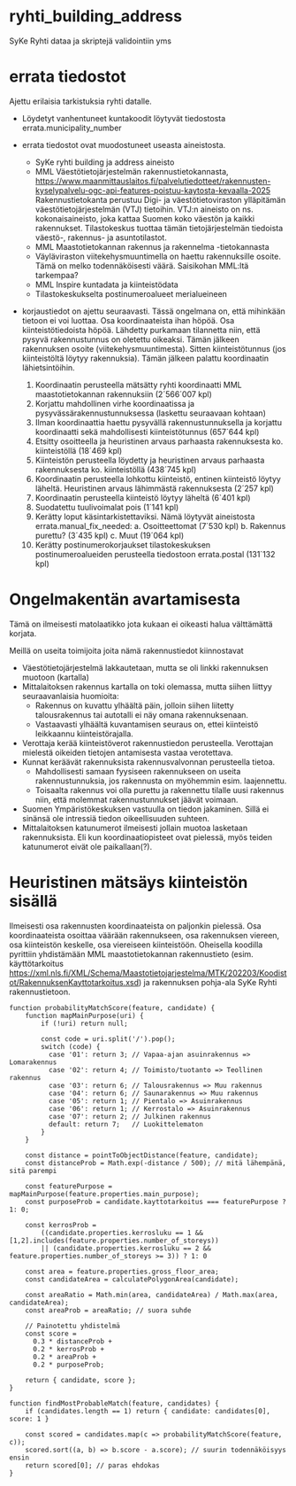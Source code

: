 # ryhti_building_address
SyKe Ryhti dataa ja skriptejä validointiin yms

# errata tiedostot

Ajettu erilaisia tarkistuksia ryhti datalle.

- Löydetyt vanhentuneet kuntakoodit löytyvät tiedostosta errata.municipality_number

- errata tiedostot ovat muodostuneet useasta aineistosta.
  - SyKe ryhti building ja address aineisto
  - MML Väestötietojärjestelmän rakennustietokannasta, https://www.maanmittauslaitos.fi/palvelutiedotteet/rakennusten-kyselypalvelu-ogc-api-features-poistuu-kaytosta-kevaalla-2025
      Rakennustietokanta perustuu Digi- ja väestötietoviraston ylläpitämän väestötietojärjestelmän (VTJ) tietoihin.
      VTJ:n aineisto on ns. kokonaisaineisto, joka kattaa Suomen koko väestön ja kaikki rakennukset.
      Tilastokeskus tuottaa tämän tietojärjestelmän tiedoista väestö-, rakennus- ja asuntotilastot.
  - MML Maastotietokannan rakennus ja rakennelma -tietokannasta
  - Väyläviraston viitekehysmuuntimella on haettu rakennuksille osoite. Tämä on melko todennäköisesti väärä. Saisikohan MML:ltä tarkempaa?
  - MML Inspire kuntadata ja kiinteistödata
  - Tilastokeskukselta postinumeroalueet merialueineen
 
- korjaustiedot on ajettu seuraavasti. Tässä ongelmana on, että mihinkään tietoon ei voi luottaa. Osa koordinaateista ihan höpöä. Osa kiinteistötiedoista höpöä. Lähdetty purkamaan tilannetta niin, että pysyvä rakennustunnus on oletettu oikeaksi. Tämän jälkeen rakennuksen osoite (viitekehysmuuntimesta). Sitten kiinteistötunnus (jos kiinteistöltä löytyy rakennuksia). Tämän jälkeen palattu koordinaatin lähietsintöihin.
  1. Koordinaatin perusteella mätsätty ryhti koordinaatti MML maastotietokannan rakennuksiin (2´566´007 kpl)
  2. Korjattu mahdollinen virhe koordinaatissa ja pysyvässärakennustunnuksessa (laskettu seuraavaan kohtaan)
  3. Ilman koordinaattia haettu pysyvällä rakennustunnuksella ja korjattu koordinaatti sekä mahdollisesti kiinteistötunnus (657´644 kpl)
  4. Etsitty osoitteella ja heuristinen arvaus parhaasta rakennuksesta ko. kiinteistöllä (18´469 kpl)
  5. Kiinteistön perusteella löydetty ja heuristinen arvaus parhaasta rakennuksesta ko. kiinteistöllä (438´745 kpl)
  6. Koordinaatin perusteella lohkottu kiinteistö, entinen kiinteistö löytyy läheltä. Heuristinen arvaus lähimmästä rakennuksesta (2´257 kpl)
  7. Koordinaatin perusteella kiinteistö löytyy läheltä (6`401 kpl)
  8. Suodatettu tuulivoimalat pois (1´141 kpl)
  9. Kerätty loput käsintarkistettaviksi. Nämä löytyvät aineistosta errata.manual_fix_needed:
      a. Osoitteettomat (7´530 kpl)
      b. Rakennus purettu? (3´435 kpl)
      c. Muut (19´064 kpl)
  10. Kerätty postinumerokorjaukset tilastokeskuksen postinumeroalueiden perusteella tiedostoon errata.postal (131´132 kpl)

# Ongelmakentän avartamisesta

Tämä on ilmeisesti matolaatikko jota kukaan ei oikeasti halua välttämättä korjata.

Meillä on useita toimijoita joita nämä rakennustiedot kiinnostavat
- Väestötietojärjestelmä lakkautetaan, mutta se oli linkki rakennuksen muotoon (kartalla)
- Mittalaitoksen rakennus kartalla on toki olemassa, mutta siihen liittyy seuraavanlaisia huomioita:
    - Rakennus on kuvattu ylhäältä päin, jolloin siihen liitetty talousrakennus tai autotalli ei näy omana rakennuksenaan.
    - Vastaavasti ylhäältä kuvantamisen seuraus on, ettei kiinteistö leikkaannu kiinteistörajalla.
- Verottaja kerää kiinteistöverot rakennustiedon perusteella. Verottajan mielestä oikeiden tietojen antamisesta vastaa verotettava.
- Kunnat keräävät rakennuksista rakennusvalvonnan perusteella tietoa.
    - Mahdollisesti samaan fyysiseen rakennukseen on useita rakennustunnuksia, jos rakennusta on myöhemmin esim. laajennettu.
    - Toisaalta rakennus voi olla purettu ja rakennettu tilalle uusi rakennus niin, että molemmat rakennustunnukset jäävät voimaan.
- Suomen Ympäristökeskuksen vastuulla on tiedon jakaminen. Sillä ei sinänsä ole intressiä tiedon oikeellisuuden suhteen.
- Mittalaitoksen katunumerot ilmeisesti jollain muotoa lasketaan rakennuksista. Eli kun koordinaatiopisteet ovat pielessä,
  myös teiden katunumerot eivät ole paikallaan(?).

# Heuristinen mätsäys kiinteistön sisällä

Ilmeisesti osa rakennusten koordinaateista on paljonkin pielessä. Osa koordinaateista osoittaa väärään
rakennukseen, osa rakennuksen viereen, osa kiinteistön keskelle, osa viereiseen kiinteistöön. Oheisella
koodilla pyrittiin yhdistämään MML maastotietokannan rakennustieto (esim. käyttötarkoitus 
https://xml.nls.fi/XML/Schema/Maastotietojarjestelma/MTK/202203/Koodistot/RakennuksenKayttotarkoitus.xsd) 
ja rakennuksen pohja-ala SyKe Ryhti rakennustietoon.


```
function probabilityMatchScore(feature, candidate) {
    function mapMainPurpose(uri) {
        if (!uri) return null;
      
        const code = uri.split('/').pop();
        switch (code) {
          case '01': return 3; // Vapaa-ajan asuinrakennus => Lomarakennus
          case '02': return 4; // Toimisto/tuotanto => Teollinen rakennus
          case '03': return 6; // Talousrakennus => Muu rakennus
          case '04': return 6; // Saunarakennus => Muu rakennus
          case '05': return 1; // Pientalo => Asuinrakennus
          case '06': return 1; // Kerrostalo => Asuinrakennus
          case '07': return 2; // Julkinen rakennus
          default: return 7;   // Luokittelematon
        }
    }

    const distance = pointToObjectDistance(feature, candidate);
    const distanceProb = Math.exp(-distance / 500); // mitä lähempänä, sitä parempi
  
    const featurePurpose = mapMainPurpose(feature.properties.main_purpose);
    const purposeProb = candidate.kayttotarkoitus === featurePurpose ? 1: 0;
  
    const kerrosProb = 
        ((candidate.properties.kerrosluku == 1 && [1,2].includes(feature.properties.number_of_storeys))
        || (candidate.properties.kerrosluku == 2 && feature.properties.number_of_storeys >= 3)) ? 1: 0

    const area = feature.properties.gross_floor_area;
    const candidateArea = calculatePolygonArea(candidate);

    const areaRatio = Math.min(area, candidateArea) / Math.max(area, candidateArea);
    const areaProb = areaRatio; // suora suhde
    
    // Painotettu yhdistelmä
    const score =
      0.3 * distanceProb +
      0.2 * kerrosProb +
      0.2 * areaProb +
      0.2 * purposeProb;
  
    return { candidate, score };
}

function findMostProbableMatch(feature, candidates) {
    if (candidates.length == 1) return { candidate: candidates[0], score: 1 }

    const scored = candidates.map(c => probabilityMatchScore(feature, c));
    scored.sort((a, b) => b.score - a.score); // suurin todennäköisyys ensin
    return scored[0]; // paras ehdokas
}
```


